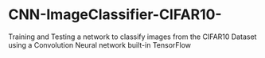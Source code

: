 # CNN-ImageClassifier-CIFAR10-
Training and Testing a network to classify images from the CIFAR10 Dataset using a Convolution Neural network built-in TensorFlow
